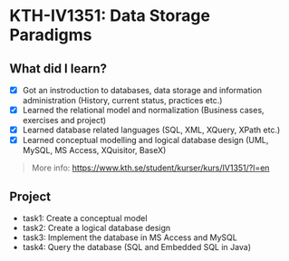 # KTH-IV1351: Data Storage Paradigms
## What did I learn? 
- [x] Got an instroduction to databases, data storage and information administration (History, current status, practices etc.)
- [x] Learned the relational model and normalization (Business cases, exercises and project)
- [x] Learned database related languages (SQL, XML, XQuery, XPath etc.)
- [x] Learned conceptual modelling and logical database design (UML, MySQL, MS Access, XQuisitor, BaseX)

> More info: https://www.kth.se/student/kurser/kurs/IV1351/?l=en
## Project
- task1: Create a conceptual model
- task2: Create a logical database design
- task3: Implement the database in MS Access and MySQL
- task4: Query the database (SQL and Embedded SQL in Java)
